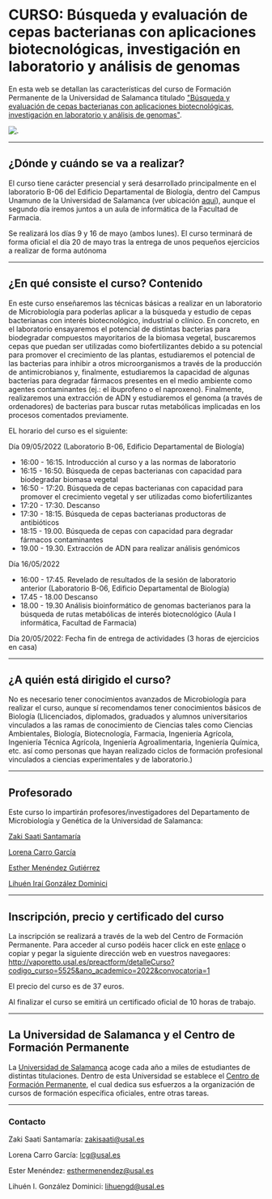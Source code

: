 # CURSO: Búsqueda y evaluación de cepas bacterianas con aplicaciones biotecnológicas, investigación en laboratorio y análisis de genomas

En esta web se detallan las características del curso de Formación Permanente de la Universidad de Salamanca titulado ["Búsqueda y evaluación de cepas bacterianas con aplicaciones biotecnológicas, investigación en laboratorio y análisis de genomas"](http://vaporetto.usal.es/preactform/detalleCurso?codigo_curso=5525&ano_academico=2022&convocatoria=1).

![.](curso_aplicaciones_bacterias_USAL/Imágenes/Imagen.jpg)

---
## ¿Dónde y cuándo se va a realizar?

El curso tiene carácter presencial y será desarrollado principalmente en el laboratorio B-06 del Edificio Departamental de Biología, dentro del Campus Unamuno de la Universidad de Salamanca (ver ubicación [aquí](https://www.google.es/maps/place/Edificio+Departamental+de+la+Facultad+de+Biolog%C3%ADa/@40.9655671,-5.6772085,19z/data=!4m5!3m4!1s0xd3f2639ff2cb7a9:0x70e6910c896ce196!8m2!3d40.9652583!4d-5.6770244)), aunque el segundo día iremos juntos a un aula de informática de la Facultad de Farmacia.

Se realizará los días 9 y 16 de mayo (ambos lunes). El curso terminará de forma oficial el día 20 de mayo tras la entrega de unos pequeños ejercicios a realizar de forma autónoma

---
## ¿En qué consiste el curso? Contenido

En este curso enseñaremos las técnicas básicas a realizar en un laboratorio de Microbiología para poderlas aplicar a la búsqueda y estudio de cepas bacterianas con interés biotecnológico, industrial o clínico. En concreto, en el laboratorio ensayaremos el potencial de distintas bacterias para biodegradar compuestos mayoritarios de la biomasa vegetal, buscaremos cepas que puedan ser utilizadas como biofertilizantes debido a su potencial para promover el crecimiento de las plantas, estudiaremos el potencial de las bacterias para inhibir a otros microorganismos a través de la producción de antimicrobianos y, finalmente, estudiaremos la capacidad de algunas bacterias para degradar fármacos presentes en el medio ambiente como agentes contaminantes (ej.: el ibuprofeno o el naproxeno). Finalmente, realizaremos una extracción de ADN y estudiaremos el genoma (a través de ordenadores) de bacterias para buscar rutas metabólicas implicadas en los procesos comentados previamente.

EL horario del curso es el siguiente:

Día 09/05/2022 (Laboratorio B-06, Edificio Departamental de Biología)
- 16:00 - 16:15. Introducción al curso y a las normas de laboratorio
- 16:15 - 16:50. Búsqueda de cepas bacterianas con capacidad para biodegradar biomasa vegetal
- 16:50 - 17:20. Búsqueda de cepas bacterianas con capacidad para promover el crecimiento vegetal y ser utilizadas como biofertilizantes
- 17:20 - 17:30. Descanso
- 17:30 - 18:15. Búsqueda de cepas bacterianas productoras de antibióticos
- 18:15 - 19.00. Búsqueda de cepas con capacidad para degradar fármacos contaminantes
- 19.00 - 19.30. Extracción de ADN para realizar análisis genómicos

Día  16/05/2022 
- 16:00 - 17:45. Revelado de resultados de la sesión de laboratorio anterior (Laboratorio B-06, Edificio Departamental de Biología)
- 17.45 - 18.00 Descanso
- 18.00 - 19.30 Análisis bioinformático de genomas bacterianos para la búsqueda de rutas metabólicas de interés biotecnológico (Aula I informática, Facultad de Farmacia)

Día 20/05/2022: Fecha fin de entrega de actividades (3 horas de ejercicios en casa)

---
## ¿A quién está dirigido el curso?

No es necesario tener conocimientos avanzados de Microbiología para realizar el curso, aunque sí recomendamos tener conocimientos básicos de Biología (Llicenciados, diplomados, graduados y alumnos universitarios vinculados a las ramas de conocimiento de Ciencias tales como Ciencias Ambientales, Biología, Biotecnología, Farmacia, Ingeniería Agrícola, Ingeniería Técnica Agrícola, Ingeniería Agroalimentaria, Ingeniería Química, etc.  así como personas que hayan realizado ciclos de formación profesional vinculados a ciencias experimentales y de laboratorio.)

---
## Profesorado

Este curso lo impartirán profesores/investigadores del Departamento de Microbiología y Genética de la Universidad de Salamanca:

[Zaki Saati Santamaría](https://produccioncientifica.usal.es/investigadores/148198/detalle)

[Lorena Carro García](https://produccioncientifica.usal.es/investigadores/148391/detalle)

[Esther Menéndez Gutiérrez](https://produccioncientifica.usal.es/investigadores/147952/detalle)

[Lihuén Iraí González Dominici](https://www.researchgate.net/profile/Lihuen-Gonzalez-Dominici)

---
## Inscripción, precio y certificado del curso

La inscripción se realizará a través de la web del Centro de Formación Permanente. Para acceder al curso podéis hacer click en este 
[enlace](http://vaporetto.usal.es/preactform/detalleCurso?codigo_curso=5525&ano_academico=2022&convocatoria=1) o copiar y pegar la siguiente dirección web en vuestros navegaores:
http://vaporetto.usal.es/preactform/detalleCurso?codigo_curso=5525&ano_academico=2022&convocatoria=1

El precio del curso es de 37 euros.

Al finalizar el curso se emitirá un certificado oficial de 10 horas de trabajo.

---
## La Universidad de Salamanca y el Centro de Formación Permanente

La [Universidad de Salamanca](https://www.usal.es/) acoge cada año a miles de estudiantes de distintas titulaciones. Dentro de esta Universidad se establece el [Centro de Formación Permanente](https://formacionpermanente.usal.es/), el cual dedica sus esfuerzos a la organización de cursos de formación específica oficiales, entre otras tareas.

---
### Contacto
Zaki Saati Santamaría: zakisaati@usal.es

Lorena Carro García: lcg@usal.es

Ester Menéndez: esthermenendez@usal.es

Lihuén I. González Dominici: lihuengd@usal.es
